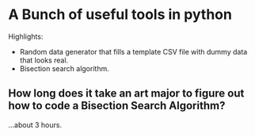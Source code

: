 # A Bunch of useful tools in python

Highlights:
* Random data generator that fills a template CSV file with dummy data that looks real.
* Bisection search algorithm. 

## How long does it take an art major to figure out how to code a Bisection Search Algorithm?

...about 3 hours. 